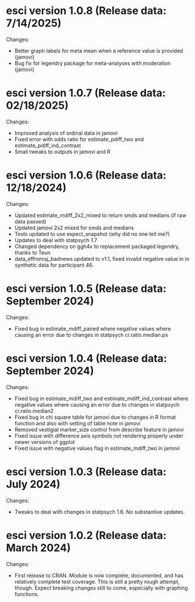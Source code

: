 esci version 1.0.8 (Release data: 7/14/2025)
===========
Changes:
* Better graph labels for meta mean when a reference value is provided (jamovi)
* Bug fix for legendry package for meta-analyses with moderation (jamovi)


esci version 1.0.7 (Release data: 02/18/2025)
===========
Changes:
* Improved analysis of ordinal data in jamovi
* Fixed error with odds ratio for estimate_pdiff_two and estimate_pdiff_ind_contrast
* Small tweaks to outputs in jamovi and R


esci version 1.0.6 (Release data: 12/18/2024)
===========

Changes:
* Updated estimate_mdiff_2x2_mixed to return smds and medians (if raw data passed)
* Updated jamovi 2x2 mixed for smds and medians
* Tests updated to use expect_snapshot (why did no one tell me?)
* Updates to deal with statpsych 1.7
* Changed dependency on ggh4x to replacement packaged legendry, thanks to Teun
* data_effronraj_badnews updated to v1.1, fixed invalid negative value in
in synthetic data for participant 46.


esci version 1.0.5 (Release data: September 2024)
===========

Changes:

* Fixed bug in estimate_mdiff_paired where negative
values where causing an error due to changes in statpsych ci.ratio.median.ps


esci version 1.0.4 (Release data: September 2024)
===========

Changes:

* Fixed bug in estimate_mdiff_two and estimate_mdiff_ind_contrast where negative
values where causing an error due to changes in statpsych ci.ratio.median2
* Fixed bug in chi square table for jamovi due to changes in R format function
and also with setting of table note in jamovi
* Removed vestigial marker_size control from describe feature in jamovi
* Fixed issue with difference axis symbols not rendering properly under newer
versions of ggplot
* Fixed issue with negative values flag in estimate_mdiff_two in jamovi


esci version 1.0.3 (Release data: July 2024)
===========

Changes:

* Tweaks to deal with changes in statpsych 1.6. No substantive updates.  



esci version 1.0.2 (Release data: March 2024)
===========

Changes:

* First release to CRAN. Module is now complete, documented, and has relatively
complete test coverage.  This is still a pretty rough attempt, though.  Expect 
breaking changes still to come, especially with graphing functions.

